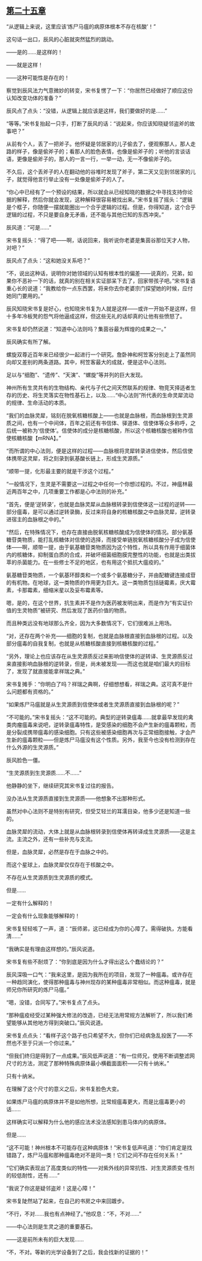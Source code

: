 ## [第二十五章](https://www.xxbiquge.com/11_11207/9226841.html)


  “从逻辑上来说，这里应该‘炼尸马瘟的病原体根本不存在核酸’！”

  这句话一出口，辰风的心脏就突然猛烈的跳动。

  ——是的……是这样的！

  ——就是这样！

  ——这种可能性是存在的！

  察觉到辰风法力气意微妙的转变，宋书复愣了一下：“你居然已经做好了顺应这份认知改变功体的准备？”

  辰风点了点头：“没错，从逻辑上就应该是这样，我们要做好的是……”

  “等等。”宋书复抬起一只手，打断了辰风的话：“说起来，你应该知晓疑邻盗斧的故事吧？”

  从前有个人，丢了一把斧子。他怀疑是邻居家的儿子偷去了，便观察那人，那人走路的样子，像是偷斧子的；看那人的脸色表情，也像是偷斧子的；听他的言谈话语，更像是偷斧子的，那人的一言一行，一举一动，无一不像偷斧子的。

  不久后，这个丢斧子的人在翻动他的谷堆时发现了斧子，第二天又见到邻居家的儿子，就觉得他言行举止没有一处像是偷斧子的人了。

  “你心中已经有了一个预设的结果，所以就会从已经知晓的数据之中寻找支持你论据的解释，然后你就会发现，这种解释很容易被找出来。”宋书复摇了摇头：“逻辑是个框子，你随便一摆就能圈出一个合乎逻辑的过程。但是，你得知道，这个合乎逻辑的过程，不只是要自身无矛盾，还不能与其他已知的东西冲突。”

  辰风道：“可是……”

  宋书复摇头：“得了吧——啊，话说回来，我听说你老婆是集茵谷那位天才人物，对吧？”

  辰风点了点头：“这和她没关系吧？”

  “不，说出这种话，说明你对她领域的认知有根本性的偏差——说真的，兄弟，如果你不恶补一下的话，就真的别在相关实证部呆下去了，回家带孩子吧。”宋书复语重心长的说道：“我教给你一点东西罢，将来你去你老婆宗门探望她的时候，应付她同门要用的。”

  辰风知晓宋书复是好心，也知晓宋书复为人就是这样——或许一开始不是这样，但十多年冷板凳的怨气将他逼成这样，但这些无礼的话却真的让他有些愤怒了。

  宋书复却仍然说道：“知道中心法则吗？集茵谷最为辉煌的成果之一。”

  辰风确实有所了解。

  螺旋双尊近百年来已经很少一起进行一个研究。詹卧神和柯笠客分别走上了虽然同向却又差别的两条道路。其中，柯笠客最大的成就，便是这中心法则。

  足以与“细胞”、“遗传”、“天演”、“螺旋”等并列的巨大发现。

  神州所有生灵共有的生物结构、亲代与子代之间天然联系的规律、物竞天择适者生存的历史、将生灵落实在物性基石上，以及……“中心法则”所代表的生命灵犀流动的规律、生命活动的本质。

  “我们的血脉灵犀，铭刻在脱氧核糖核酸上——也就是血脉根，而血脉根到生灵源质之间，也有一个中间体，百年之前还有书信体、驿道体、信使体等众多称呼，之后统一被称为‘信使体’。信使体的成分是核糖核酸，所以这个核糖核酸也被称作信使核糖核酸【mRNA】。”

  “而所谓的中心法则，便是这样的过程——血脉根将灵犀转录进信使体，然后信使体携带这灵犀，将之刻录到氨基酸长链上，形成生灵源质。”

  “顺带一提，化形最主要的就是干涉这个过程。”

  “一般情况下，生灵是不需要这一过程之中任何一个你想过程的。不过，神瘟林最近两百年之中，几项重要工作都是心中法则的补充。”

  “首先，便是‘逆转录’，也就是血脉灵犀从血脉根转录到信使体这一过程的逆转——部分瘟毒，是可以通过逆转录酶，反过来将自身的核糖核酸之中血脉灵犀，逆转录进宿主的血脉根之中的。”

  “然后，在特殊情况下，也存在直接由脱氧核糖核酸成为信使体的情况。部分氨基糖苷类物质，能打乱核糖体对信使的选择，而接受单链脱氧核糖核酸分子成为信使体——啊，顺带一提，由于氨基糖苷类物质因为这个特性，所以具有作用于细菌体内的核糖体，抑制蛋白质的合成，并破坏细菌细胞膜完整性的功能，也就是出类拔萃的杀菌能力。在一些修士不足的地区，也有用这个抵抗大瘟疫的。”

  氨基糖苷类物质，一个氨基环醇类和一个或多个氨基糖分子，并由配糖键连接成苷的有机物。在地球，这一类物质的作用更为巨大。这一类物质包括链霉素，庆大霉素，卡那霉素，细缩米星以及妥布霉素等。

  嗯，是的，在这个世界，抗生素并不是作为医药被发明出来，而是作为“有实证价值的生灵物质”被研究、然后发现了医药价值的物质。

  而且种类远没有地球那么齐全，因为大多数情况下，它们很难派上用场。

  “对，还存在两个补充——细胞的复制，也就是血脉根直接到血脉根的过程。以及部分瘟毒的自我复制，也就是从核糖核酸直接到核糖核酸的过程。”

  “另外，理论上也应该存在从生灵源质反过来影响信使体的逆转译、生灵源质反过来直接影响血脉根的逆转录，但是，尚未被发现——而这也就是咱们最大的目标了，发现了就直接能拿祥瑞之典。”

  宋书复摊手：“你明白了吗？祥瑞之典啊，仔细想想看，祥瑞之典。这可真不是什么问题都有资格的。”

  “如果炼尸马瘟就是从生灵源质到信使体或者生灵源质直接到血脉根的呢？”

  “不可能的。”宋书复摇头：“这不可能的。典型的逆转录瘟毒……就拿最早发现的禽类肉瘤瘟毒来说吧，逆转录瘟毒特性，是受感染的细胞不会产生新的瘟毒颗粒，而是分裂成携带瘟毒的感染细胞。只有这些被感染细胞再次与正常细胞接触，才会产生新的瘟毒颗粒——但是炼尸马瘟没有这个性质。另外，我至今也没有检测到存在什么外源的生灵源质。”

  辰风脸色一僵。

  “生灵源质到生灵源质……不……”

  他静静的坐下，继续研究其宋书复过往的报告。

  没办法从生灵源质直接到生灵源质——他想象不出那种形式。

  虽然对中心法则不是特别有研究，但受艾轻兰的耳濡目染，他多少还是知道一些的。

  血脉灵犀的流动，大体上就是从血脉根转录到信使体再转译成生灵源质——这是主流。主流之外，还有一些补充与支流。

  但是，血脉灵犀，必然是存在于血脉之中的。

  而这个星球上，血脉灵犀仅仅存在于核酸之中。

  不存在从生灵源质到生灵源质的模式。

  但是……

  一定有什么解释的！

  一定会有什么现象能够解释的！

  宋书复轻轻咳了一声，道：“辰师弟，这已经成为你的心障了。需得破执，方能看清……”

  “我确实是有理由这样想的。”辰风说道。

  宋书复有些不耐烦了：“你到底是因为什么才得出这么个蠢结论的？”

  辰风深吸一口气：“我来这里，是因为我所在的项目，发现了一种瘟毒。或许存在一种趋同演化，使得那种瘟毒与神州现存的某种瘟毒非常相似。而这种瘟毒，就是师兄你所研究的炼尸马瘟。”

  “嗯，没错，合同写了。”宋书复点了点头。

  “那种瘟疫经受过某种强大修法的改造，已经无法用常规方法解析了，所以我们希望能够从其他地方得到突破口。”辰风说道。

  宋书复点点头：“看样子这个路子也只希望不大，但你们已经病急乱投医了——不然也不至于只派一个你过来。”

  “但我们终归是得到了一点成果。”辰风低声说道：“有一位师兄，使用不断调整滤网尺寸的方法，测定了那种特殊病原体最小横截面面积——只有十纳米。”

  只有十纳米。

  在理解了这个尺寸的意义之后，宋书复脸色大变。

  如果炼尸马瘟的病原体并不是如他所想，比常规瘟毒更大，而是比瘟毒更小的话……

  这样确实可以解释为什么他的感应法术没法感知到患马体内的病原体。

  但是……

  “这不可能！神州根本不可能存在这种病原体！”宋书复低声吼道：“你们肯定是找错路了，炼尸马瘟和那种瘟毒绝对不是同一类！它们之间不存在任何关系！”

  “它们确实表现出了高度类似的特性——对紫外线的异常抗性、对生灵源质变·性剂的较低耐性，还有……”

  “我说了你这是疑邻盗斧！这是心障！”

  宋书复陡然站了起来，在自己的书房之中来回踱步。

  “不行，不对……我也有点神经了。”他叹息：“不，不对……”

  ——中心法则是生灵之道的重要基石。

  ——这是前所未有的巨大发现……

  “不，不对。等新的光学设备到了之后，我会找新的证据的！”
